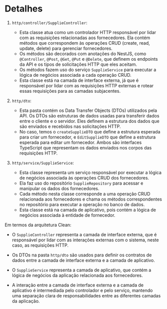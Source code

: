 # Detalhes

1. `http/controller/SupplieController`:

   - Esta classe atua como um controlador HTTP responsável por lidar com as requisições relacionadas aos fornecedores. Ela contém métodos que correspondem às operações CRUD (create, read, update, delete) para gerenciar fornecedores.
   - Os métodos são decorados com anotações do NestJS, como `@Controller`, `@Post`, `@Get`, `@Put` e `@Delete`, que definem os endpoints da API e os tipos de solicitações HTTP que eles aceitam.
   - Os métodos fazem uso do serviço `SupplieService` para executar a lógica de negócios associada a cada operação CRUD.
   - Esta classe está na camada de interface externa, já que é responsável por lidar com as requisições HTTP externas e rotear essas requisições para as camadas subjacentes.

2. `http/dto`:

   - Esta pasta contém os Data Transfer Objects (DTOs) utilizados pela API. Os DTOs são estruturas de dados usadas para transferir dados entre o cliente e o servidor. Eles definem a estrutura dos dados que são enviados e recebidos nas solicitações HTTP.
   - No caso, temos o `createSupplieDTO` que define a estrutura esperada para criar um fornecedor, e `EditSupplieDTO` que define a estrutura esperada para editar um fornecedor. Ambos são interfaces TypeScript que representam os dados enviados nos corpos das requisições HTTP.

3. `http/service/SupplieService`:

   - Esta classe representa um serviço responsável por executar a lógica de negócios associada às operações CRUD dos fornecedores.
   - Ela faz uso do repositório `SupplieRepository` para acessar e manipular os dados dos fornecedores.
   - Cada método nesta classe corresponde a uma operação CRUD relacionada aos fornecedores e chama os métodos correspondentes no repositório para executar a operação no banco de dados.
   - Esta classe está na camada de aplicativo, pois contém a lógica de negócios associada à entidade de fornecedor.

Em termos da arquitetura Clean:

- O `SupplieController` representa a camada de interface externa, que é responsável por lidar com as interações externas com o sistema, neste caso, as requisições HTTP.
  
- Os DTOs na pasta `http/dto` são usados para definir os contratos de dados entre a camada de interface externa e a camada de aplicativo.

- O `SupplieService` representa a camada de aplicativo, que contém a lógica de negócios da aplicação relacionada aos fornecedores.

- A interação entre a camada de interface externa e a camada de aplicativo é intermediada pelo controlador e pelo serviço, mantendo uma separação clara de responsabilidades entre as diferentes camadas da aplicação.